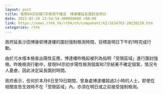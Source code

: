 ```yaml
---
layout: post
title: 發現94宗初陽7宗檢測不確定　博達樓延長圍封至明日
date: 2022-02-20 12:54:54.000000000 +08:00
link: https://news.rthk.hk/rthk/ch/component/k2/1634763-20220220.htm
categories: rthk
---
```


政府延長沙田博康邨博達樓的圍封強制檢測時間，目標是明日下午約1時完成行動。

由於污水樣本檢查出陽性反應，博達樓昨晚起被列為指明「受限區域」進行圍封強檢。昨晚檢測行動中，發現94宗初步陽性檢測個案和7宗結果不確定個案，情況令人憂慮，因此決定延長圍封時間。

政府表示，任何於本月6日至19日期間，曾身處博達樓超過2小時的人士，即使在相關宣告生效時不在「受限區域」內，亦須在明日或之前接受強制檢測。
